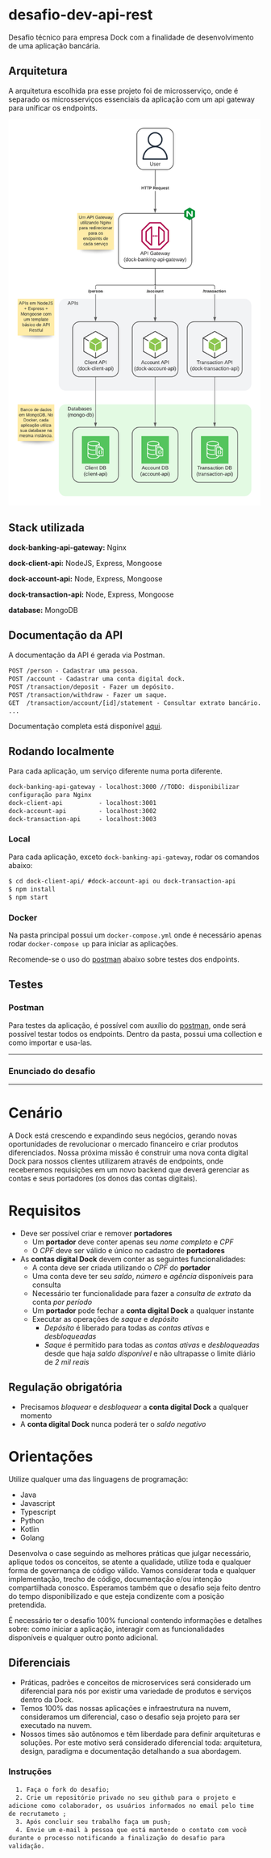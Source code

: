 
# desafio-dev-api-rest

Desafio técnico para empresa Dock com a finalidade de desenvolvimento de uma aplicação bancária.



## Arquitetura

A arquitetura escolhida pra esse projeto foi de microsserviço, onde é separado os microsserviços essenciais da aplicação
com um api gateway para unificar os endpoints.

<img src="arquitetura.png" alt="arquitetura" width="500"/>

## Stack utilizada

**dock-banking-api-gateway:** Nginx

**dock-client-api:** NodeJS, Express, Mongoose

**dock-account-api:** Node, Express, Mongoose

**dock-transaction-api:** Node, Express, Mongoose

**database:** MongoDB


## Documentação da API

A documentação da API é gerada via Postman.

```http
POST /person - Cadastrar uma pessoa.
POST /account - Cadastrar uma conta digital dock.
POST /transaction/deposit - Fazer um depósito.
POST /transaction/withdraw - Fazer um saque.
GET  /transaction/account/[id]/statement - Consultar extrato bancário.
...
```

Documentação completa está disponível [aqui](https://documenter.getpostman.com/view/7620522/2s8ZDa1LoC).

## Rodando localmente

Para cada aplicação, um serviço diferente numa porta diferente.
```
dock-banking-api-gateway - localhost:3000 //TODO: disponibilizar configuração para Nginx
dock-client-api          - localhost:3001
dock-account-api         - localhost:3002
dock-transaction-api     - localhost:3003
```

### Local

Para cada aplicação, exceto `dock-banking-api-gateway`, rodar os comandos abaixo:

```shell
$ cd dock-client-api/ #dock-account-api ou dock-transaction-api
$ npm install
$ npm start
```

### Docker

Na pasta principal possui um `docker-compose.yml` onde é necessário apenas rodar `docker-compose up` para iniciar as aplicações.

Recomende-se o uso do [postman](#postman) abaixo sobre testes dos endpoints.


## Testes

### Postman

Para testes da aplicação, é possível com auxílio do [postman](/postman/), onde será possível testar todos os endpoints. 
Dentro da pasta, possui uma collection e como importar e usa-las.

---

### Enunciado do desafio

---

# Cenário

A Dock está crescendo e expandindo seus negócios, gerando novas oportunidades de revolucionar o mercado financeiro e criar produtos diferenciados.
Nossa próxima missão é construir uma nova conta digital Dock para nossos clientes utilizarem através de endpoints, onde receberemos requisições em um novo backend que deverá gerenciar as contas e seus portadores (os donos das contas digitais).

# Requisitos

- Deve ser possível criar e remover **portadores**
    - Um **portador** deve conter apenas seu *nome completo* e *CPF*
    - O *CPF* deve ser válido e único no cadastro de **portadores**
- As **contas digital Dock** devem conter as seguintes funcionalidades:
    - A conta deve ser criada utilizando o *CPF* do **portador**
    - Uma conta deve ter seu *saldo*, *número* e *agência* disponíveis para consulta
    - Necessário ter funcionalidade para fazer a *consulta de extrato* da conta *por período*
    - Um **portador** pode fechar a **conta digital Dock** a qualquer instante
    - Executar as operações de *saque* e *depósito*
        - *Depósito* é liberado para todas as *contas ativas* e *desbloqueadas*
        - *Saque* é permitido para todas as *contas ativas* e *desbloqueadas* desde que haja *saldo disponível* e não ultrapasse o limite diário de *2 mil reais*

## Regulação obrigatória

- Precisamos *bloquear* e *desbloquear* a **conta digital Dock** a qualquer momento
- A **conta digital Dock** nunca poderá ter o *saldo negativo*


#  Orientações

Utilize qualquer uma das linguagens de programação:
- Java
- Javascript
- Typescript
- Python
- Kotlin
- Golang

Desenvolva o case seguindo as melhores práticas que julgar necessário, aplique todos os conceitos, se atente a qualidade, utilize toda e qualquer forma de governança de código válido. Vamos considerar toda e qualquer implementação, trecho de código, documentação e/ou intenção compartilhada conosco. Esperamos também que o desafio seja feito dentro do tempo disponibilizado e que esteja condizente com a posição pretendida.

É necessário ter o desafio 100% funcional contendo informações e detalhes sobre: como iniciar a aplicação, interagir com as funcionalidades disponíveis e qualquer outro ponto adicional.

## Diferenciais

- Práticas, padrões e conceitos de microservices será considerado um diferencial para nós por existir uma variedade de produtos e serviços dentro da Dock.
- Temos 100% das nossas aplicações e infraestrutura na nuvem, consideramos um diferencial, caso o desafio seja projeto para ser executado na nuvem.
- Nossos times são autônomos e têm liberdade para definir arquiteturas e soluções. Por este motivo será considerado diferencial toda: arquitetura, design, paradigma e documentação detalhando a sua abordagem.

### Instruções
      1. Faça o fork do desafio;
      2. Crie um repositório privado no seu github para o projeto e adicione como colaborador, os usuários informados no email pelo time de recrutameto ;
      3. Após concluir seu trabalho faça um push; 
      4. Envie um e-mail à pessoa que está mantendo o contato com você durante o processo notificando a finalização do desafio para validação.
